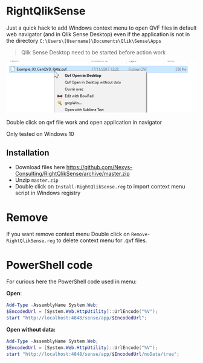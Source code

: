 # RightQlikSense

Just a quick hack to add Windows context menu to open QVF files in default web navigator (and in Qlik Sense Desktop) even if the application is not in the directory `C:\Users\[Username]\Documents\Qlik\Sense\Apps`



> Qlik Sense Desktop need to be started before action work


![1511768444348](imgs/1511768444348.png)



Double click on qvf file work and open application in navigator



Only tested on Windows 10 




## Installation



- Download files here https://github.com/Nexys-Consulting/RightQlikSense/archive/master.zip
- Unzip `master.zip`
- Double click on `Install-RightQlikSense.reg` to import context menu script in Windows registry



# Remove

If you want remove context menu Double click on `Remove-RightQlikSense.reg` to delete context menu for .qvf files.


# PowerShell code

For curious here the PowerShell code used in menu:

**Open**:

```powershell
Add-Type -AssemblyName System.Web;
$EncodedUrl = [System.Web.HttpUtility]::UrlEncode("%V");
start "http://localhost:4848/sense/app/$EncodedUrl";
```

**Open without data:**

```powershell
Add-Type -AssemblyName System.Web;
$EncodedUrl = [System.Web.HttpUtility]::UrlEncode("%V");
start "http://localhost:4848/sense/app/$EncodedUrl/noData/true";
```


